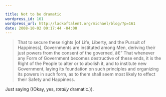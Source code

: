 ```yaml
--- 

title: Not to be dramatic
wordpress_id: 161
wordpress_url: http://lackoftalent.org/michael/blog/?p=161
date: 2008-10-02 09:17:44 -04:00
---
```

<blockquote>That to secure these rights [of Life, Liberty, and the Pursuit of Happiness], Governments are instituted among Men, deriving their just powers from the consent of the governed, â€” That whenever any Form of Government becomes destructive of these ends, it is the Right of the People to alter or to abolish it, and to institute new Government, laying its foundation on such principles and organizing its powers in such form, as to them shall seem most likely to effect their Safety and Happiness.</blockquote>

Just saying ((Okay, yes, <i>totally</i> dramatic.)).
